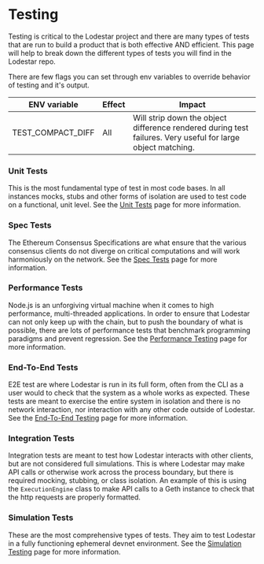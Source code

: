 # Testing

Testing is critical to the Lodestar project and there are many types of tests that are run to build a product that is both effective AND efficient. This page will help to break down the different types of tests you will find in the Lodestar repo.

There are few flags you can set through env variables to override behavior of testing and it's output.

| ENV variable | Effect | Impact |
| --- | --- | --- |
| TEST_COMPACT_DIFF | All | Will strip down the object difference rendered during test failures. Very useful for large object matching. |

### Unit Tests

This is the most fundamental type of test in most code bases. In all instances mocks, stubs and other forms of isolation are used to test code on a functional, unit level. See the [Unit Tests](./unit-tests.md) page for more information.

### Spec Tests

The Ethereum Consensus Specifications are what ensure that the various consensus clients do not diverge on critical computations and will work harmoniously on the network. See the [Spec Tests](./spec-tests.md) page for more information.

### Performance Tests

Node.js is an unforgiving virtual machine when it comes to high performance, multi-threaded applications. In order to ensure that Lodestar can not only keep up with the chain, but to push the boundary of what is possible, there are lots of performance tests that benchmark programming paradigms and prevent regression. See the [Performance Testing](./performance-tests.md) page for more information.

### End-To-End Tests

E2E test are where Lodestar is run in its full form, often from the CLI as a user would to check that the system as a whole works as expected. These tests are meant to exercise the entire system in isolation and there is no network interaction, nor interaction with any other code outside of Lodestar. See the [End-To-End Testing](./end-to-end-tests.md) page for more information.

### Integration Tests

Integration tests are meant to test how Lodestar interacts with other clients, but are not considered full simulations. This is where Lodestar may make API calls or otherwise work across the process boundary, but there is required mocking, stubbing, or class isolation. An example of this is using the `ExecutionEngine` class to make API calls to a Geth instance to check that the http requests are properly formatted.

### Simulation Tests

These are the most comprehensive types of tests. They aim to test Lodestar in a fully functioning ephemeral devnet environment. See the [Simulation Testing](./simulation-tests.md) page for more information.
